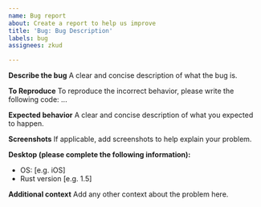 ```yaml
---
name: Bug report
about: Create a report to help us improve
title: 'Bug: Bug Description'
labels: bug
assignees: zkud

---
```


**Describe the bug**
A clear and concise description of what the bug is.

**To Reproduce**
To reproduce the incorrect behavior, please write the following code: ...

**Expected behavior**
A clear and concise description of what you expected to happen.

**Screenshots**
If applicable, add screenshots to help explain your problem.

**Desktop (please complete the following information):**
 - OS: [e.g. iOS]
 - Rust version [e.g. 1.5]

**Additional context**
Add any other context about the problem here.
